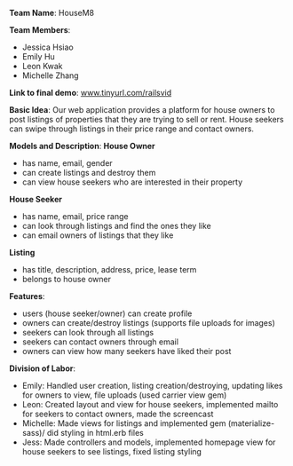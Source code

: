 **Team Name**: HouseM8

**Team Members**: 
- Jessica Hsiao
- Emily Hu
- Leon Kwak
- Michelle Zhang

**Link to final demo**: www.tinyurl.com/railsvid

**Basic Idea**: Our web application provides a platform for house owners to post listings of properties that they are trying to sell or rent. House seekers can swipe through listings in their price range and contact owners. 

**Models and Description**:
**House Owner**
- has name, email, gender
- can create listings and destroy them
- can view house seekers who are interested in their property

**House Seeker**
- has name, email, price range
- can look through listings and find the ones they like
- can email owners of listings that they like
 
**Listing**
- has title, description, address, price, lease term
- belongs to house owner

**Features**: 
- users (house seeker/owner) can create profile
- owners can create/destroy listings (supports file uploads for images)
- seekers can look through all listings 
- seekers can contact owners through email
- owners can view how many seekers have liked their post

**Division of Labor**:
- Emily: Handled user creation, listing creation/destroying, updating likes for owners to view, file uploads (used carrier view gem)
- Leon: Created layout and view for house seekers, implemented mailto for seekers to contact owners, made the screencast
- Michelle: Made views for listings and implemented gem (materialize-sass)/ did styling in html.erb files
- Jess: Made controllers and models, implemented homepage view for house seekers to see listings, fixed listing styling
